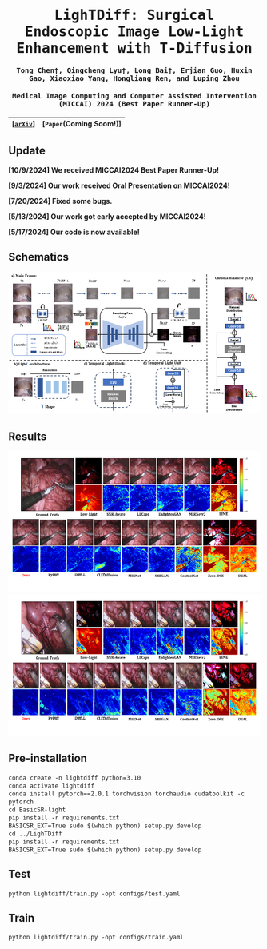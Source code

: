 <div align="center">
<samp>
  
<h1> LighTDiff: Surgical Endoscopic Image Low-Light Enhancement with T-Diffusion </h1>

<h4> <b>Tong Chen†, Qingcheng Lyu†, Long Bai†</b>, Erjian Guo, Huxin Gao, Xiaoxiao Yang, Hongliang Ren, and Luping Zhou </h3>

<h4> Medical Image Computing and Computer Assisted Intervention (MICCAI) 2024 (Best Paper Runner-Up) </h3>

</samp>

| **[[```arXiv```](<https://arxiv.org/abs/2405.10550>)]** | **[```Paper```(Coming Soom!)]** |
|:-------------------:|:-------------------:|


</div>     

## Update
**[10/9/2024] We received MICCAI2024 Best Paper Runner-Up!**

**[9/3/2024] Our work received Oral Presentation on MICCAI2024!**

**[7/20/2024] Fixed some bugs.**

**[5/13/2024] Our work got early accepted by MICCAI2024!**

**[5/17/2024] Our code is now available!**

## Schematics
![MainFrame](Schematric/Schematric.png)
## Results
![Visualization](Examples/result1.png)
![Visualization](Examples/result3.png)
## Pre-installation
```Install step
conda create -n lightdiff python=3.10
conda activate lightdiff
conda install pytorch==2.0.1 torchvision torchaudio cudatoolkit -c pytorch
cd BasicSR-light
pip install -r requirements.txt
BASICSR_EXT=True sudo $(which python) setup.py develop
cd ../LighTDiff
pip install -r requirements.txt
BASICSR_EXT=True sudo $(which python) setup.py develop
```

## Test
```
python lightdiff/train.py -opt configs/test.yaml
```
## Train
```
python lightdiff/train.py -opt configs/train.yaml
```
